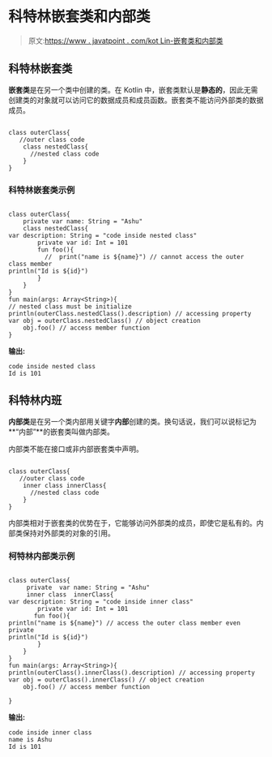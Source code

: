 # 科特林嵌套类和内部类

> 原文:[https://www . javatpoint . com/kot Lin-嵌套类和内部类](https://www.javatpoint.com/kotlin-nested-class-and-inner-class)

## 科特林嵌套类

**嵌套类**是在另一个类中创建的类。在 Kotlin 中，嵌套类默认是**静态的**，因此无需创建类的对象就可以访问它的数据成员和成员函数。嵌套类不能访问外部类的数据成员。

```

class outerClass{
   //outer class code
    class nestedClass{
      //nested class code
    }
}

```

### 科特林嵌套类示例

```

class outerClass{
    private var name: String = "Ashu"
    class nestedClass{
var description: String = "code inside nested class"
        private var id: Int = 101
        fun foo(){
          //  print("name is ${name}") // cannot access the outer class member
println("Id is ${id}")
        }
    }
}
fun main(args: Array<String>){
// nested class must be initialize
println(outerClass.nestedClass().description) // accessing property
var obj = outerClass.nestedClass() // object creation
    obj.foo() // access member function
}

```

**输出:**

```
code inside nested class
Id is 101

```

## 科特林内班

**内部类**是在另一个类内部用关键字**内部**创建的类。换句话说，我们可以说标记为**“内部”**的嵌套类叫做内部类。

内部类不能在接口或非内部嵌套类中声明。

```

class outerClass{
   //outer class code
    inner class innerClass{
      //nested class code
    }
}

```

内部类相对于嵌套类的优势在于，它能够访问外部类的成员，即使它是私有的。内部类保持对外部类的对象的引用。

### 柯特林内部类示例

```

class outerClass{
     private  var name: String = "Ashu"
     inner class  innerClass{
var description: String = "code inside inner class"
        private var id: Int = 101
       fun foo(){
println("name is ${name}") // access the outer class member even private
println("Id is ${id}")
        }
    }
}
fun main(args: Array<String>){
println(outerClass().innerClass().description) // accessing property
var obj = outerClass().innerClass() // object creation
    obj.foo() // access member function

}

```

**输出:**

```
code inside inner class
name is Ashu
Id is 101

```